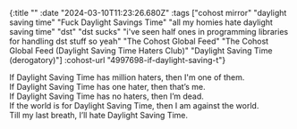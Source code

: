 {:title ""
 :date "2024-03-10T11:23:26.680Z"
 :tags ["cohost mirror" "daylight saving time" "Fuck Daylight Savings Time" "all my homies hate daylight saving time" "dst" "dst sucks" "i've seen half ones in programming libraries for handling dst stuff so yeah" "The Cohost Global Feed" "The Cohost Global Feed (Daylight Saving Time Haters Club)" "Daylight Saving Time (derogatory)"]
 :cohost-url "4997698-if-daylight-saving-t"}

If Daylight Saving Time has million haters, then I'm one of them.  
If Daylight Saving Time has one hater, then that’s me.  
If Daylight Saving Time has no haters, then I’m dead.  
If the world is for Daylight Saving Time, then I am against the world.  
Till my last breath, I’ll hate Daylight Saving Time.
